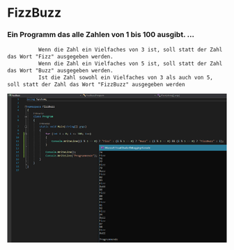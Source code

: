 # FizzBuzz

### Ein Programm das alle Zahlen von 1 bis 100 ausgibt. ... 
              Wenn die Zahl ein Vielfaches von 3 ist, soll statt der Zahl das Wort "Fizz" ausgegeben werden.
              Wenn die Zahl ein Vielfaches von 5 ist, soll statt der Zahl das Wort "Buzz" ausgegeben werden.
              Ist die Zahl sowohl ein Vielfaches von 3 als auch von 5, soll statt der Zahl das Wort "FizzBuzz" ausgegeben werden
              
              
<p align="center">
  <img src="FizzBuzz.png">
</p> 
